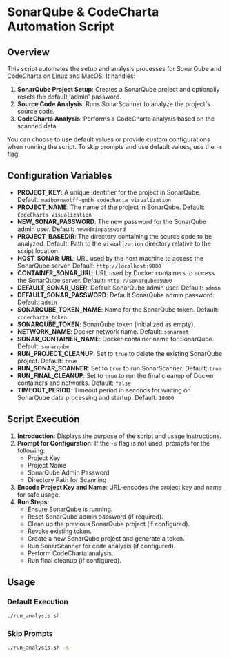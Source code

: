 # SonarQube & CodeCharta Automation Script

## Overview

This script automates the setup and analysis processes for SonarQube and CodeCharta on Linux and MacOS. It handles:

1. **SonarQube Project Setup**: Creates a SonarQube project and optionally resets the default 'admin' password.
2. **Source Code Analysis**: Runs SonarScanner to analyze the project's source code.
3. **CodeCharta Analysis**: Performs a CodeCharta analysis based on the scanned data.

You can choose to use default values or provide custom configurations when running the script. To skip prompts and use default values, use the `-s` flag.

## Configuration Variables

- **PROJECT_KEY**: A unique identifier for the project in SonarQube. Default: `maibornwolff-gmbh_codecharta_visualization`
- **PROJECT_NAME**: The name of the project in SonarQube. Default: `CodeCharta Visualization`
- **NEW_SONAR_PASSWORD**: The new password for the SonarQube admin user. Default: `newadminpassword`
- **PROJECT_BASEDIR**: The directory containing the source code to be analyzed. Default: Path to the `visualization` directory relative to the script location.
- **HOST_SONAR_URL**: URL used by the host machine to access the SonarQube server. Default: `http://localhost:9000`
- **CONTAINER_SONAR_URL**: URL used by Docker containers to access the SonarQube server. Default: `http://sonarqube:9000`
- **DEFAULT_SONAR_USER**: Default SonarQube admin user. Default: `admin`
- **DEFAULT_SONAR_PASSWORD**: Default SonarQube admin password. Default: `admin`
- **SONARQUBE_TOKEN_NAME**: Name for the SonarQube token. Default: `codecharta_token`
- **SONARQUBE_TOKEN**: SonarQube token (initialized as empty).
- **NETWORK_NAME**: Docker network name. Default: `sonarnet`
- **SONAR_CONTAINER_NAME**: Docker container name for SonarQube. Default: `sonarqube`
- **RUN_PROJECT_CLEANUP**: Set to `true` to delete the existing SonarQube project. Default: `true`
- **RUN_SONAR_SCANNER**: Set to `true` to run SonarScanner. Default: `true`
- **RUN_FINAL_CLEANUP**: Set to `true` to run the final cleanup of Docker containers and networks. Default: `false`
- **TIMEOUT_PERIOD**: Timeout period in seconds for waiting on SonarQube data processing and startup. Default: `10000`

## Script Execution

1. **Introduction**: Displays the purpose of the script and usage instructions.
2. **Prompt for Configuration**: If the `-s` flag is not used, prompts for the following:
   - Project Key
   - Project Name
   - SonarQube Admin Password
   - Directory Path for Scanning
3. **Encode Project Key and Name**: URL-encodes the project key and name for safe usage.
4. **Run Steps**:
   - Ensure SonarQube is running.
   - Reset SonarQube admin password (if required).
   - Clean up the previous SonarQube project (if configured).
   - Revoke existing token.
   - Create a new SonarQube project and generate a token.
   - Run SonarScanner for code analysis (if configured).
   - Perform CodeCharta analysis.
   - Run final cleanup (if configured).

## Usage

### Default Execution

```bash
./run_analysis.sh
```

### Skip Prompts

```bash
./run_analysis.sh -s
```
